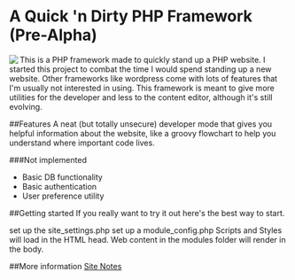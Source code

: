 # A Quick 'n Dirty PHP Framework (Pre-Alpha)

<img src="http://andyjepkes.com/images/Puzzle_logo_100x100.png" align="left">

This is a PHP framework made to quickly stand up a PHP website. I started this project to combat the time I would spend standing up a new website. Other frameworks like wordpress come with lots of features that I'm usually not interested in using. This framework is meant to give more utilities for the developer and less to the content editor, although it's still evolving.

##Features
A neat (but totally unsecure) developer mode that gives you helpful information about the website, like a groovy flowchart to help you understand where important code lives.

###Not implemented
* Basic DB functionality
* Basic authentication
* User preference utility

##Getting started
If you really want to try it out here's the best way to start.

set up the site_settings.php
set up a module_config.php
Scripts and Styles will load in the HTML head.
Web content in the modules folder will render in the body.


##More information
[Site Notes](https://docs.google.com/document/d/1McdwFFcO4v4q5AXgCrt24ktzfUd2SpEQOqbZIYvs164/edit)
